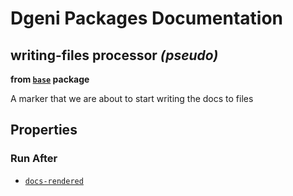 # Dgeni Packages Documentation


## writing-files processor *(pseudo)*
**from <a href="../../base.md"><code>base</code></a> package**

A marker that we are about to start writing the docs to files

## Properties


### Run After


* <a href="docs-rendered.md"><code>docs-rendered</code></a>






